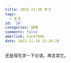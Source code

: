 ```yaml
---
title: 2022-11-10 学习
tags:
  - 生活
id: '28'
categories: 随想
comments: false
abbrlink: 5ac6f809
date: 2022-11-10 12:39:28
---
```


还是得先学一下论语，再言其它。
